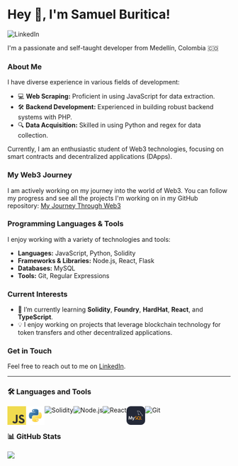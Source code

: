 # Hey 👋, I'm Samuel Buritica!

<a href="https://www.linkedin.com/in/samuelburitica/"><img align="left" alt="LinkedIn" src="https://raw.githubusercontent.com/rahul-jha98/rahul-jha98/561d474902b59c7429ec22bb73e225696c27b202/assets/linkedin.svg" height="22px"/></a>

<br/>

I'm a passionate and self-taught developer from Medellín, Colombia 🇨🇴

### About Me

I have diverse experience in various fields of development:
- 💻 **Web Scraping:** Proficient in using JavaScript for data extraction.
- 🛠️ **Backend Development:** Experienced in building robust backend systems with PHP.
- 🔍 **Data Acquisition:** Skilled in using Python and regex for data collection.

Currently, I am an enthusiastic student of Web3 technologies, focusing on smart contracts and decentralized applications (DApps).

### My Web3 Journey

I am actively working on my journey into the world of Web3. You can follow my progress and see all the projects I'm working on in my GitHub repository: [My Journey Through Web3](https://github.com/samuelgit95/my_journey_through_web3)

### Programming Languages & Tools

I enjoy working with a variety of technologies and tools:
- **Languages:** JavaScript, Python, Solidity
- **Frameworks & Libraries:** Node.js, React, Flask
- **Databases:** MySQL
- **Tools:** Git, Regular Expressions

### Current Interests

- 🔭 I’m currently learning **Solidity**, **Foundry**, **HardHat**, **React**, and **TypeScript**.
- 💡 I enjoy working on projects that leverage blockchain technology for token transfers and other decentralized applications.

### Get in Touch

Feel free to reach out to me on [LinkedIn](https://www.linkedin.com/in/samuelburitica/).

---

### 🛠️ Languages and Tools

<a href="https://developer.mozilla.org/en-US/docs/Web/JavaScript" target="_blank"> <img align="left" alt="JavaScript" height="42px" src="https://raw.githubusercontent.com/github/explore/80688e429a7d4ef2fca1e82350fe8e3517d3494d/topics/javascript/javascript.png"> </a>
<a href="https://www.python.org" target="_blank"> <img align="left" alt="Python" height="42px" src="https://raw.githubusercontent.com/github/explore/80688e429a7d4ef2fca1e82350fe8e3517d3494d/topics/python/python.png"> </a>
<a href="https://soliditylang.org/" target="_blank"> <img align="left" alt="Solidity" height="42px" src="https://raw.githubusercontent.com/github/explore/5c08a0e6d77c6b3794f1f0a9d67f4c18cfd33b46/topics/solidity/solidity.png](https://raw.githubusercontent.com/tandpfun/skill-icons/main/icons/Solidity.svg"> </a>
<a href="https://nodejs.org/" target="_blank"> <img align="left" alt="Node.js" height="42px" src="https://raw.githubusercontent.com/rahul-jha98/github_readme_icons/main/language_and_tools/square/node/node.svg"> </a>
<a href="https://reactjs.org/" target="_blank"> <img align="left" alt="React" height="42px" src="https://raw.githubusercontent.com/rahul-jha98/github_readme_icons/main/language_and_tools/square/react/react.svg"> </a>
<a href="https://www.mysql.com/" target="_blank"> <img align="left" alt="MySQL" height="42px" src="https://raw.githubusercontent.com/tandpfun/skill-icons/main/icons/MySQL-Dark.svg"> </a>
<a href="https://git-scm.com/" target="_blank"> <img align="left" alt="Git" height="42px" src="https://raw.githubusercontent.com/rahul-jha98/github_readme_icons/main/language_and_tools/square/git-scm/git-scm.svg"> </a>

<br/>
<br/>

### 📊 GitHub Stats

<a href="https://github.com/samuelgit95">
  <img align="center" src="https://github-readme-stats.vercel.app/api/top-langs/?username=samuelgit95&layout=compact&theme=buefy&hide_border=true" />
</a>

